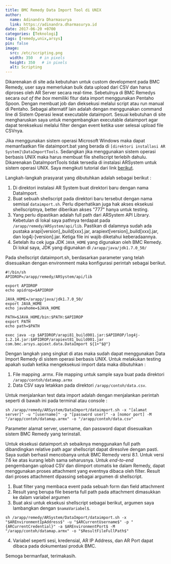 ```yaml
---
title: BMC Remedy Data Import Tool di UNIX
author:
  name: Adinandra Dharmasurya
  link: https://adinandra.dharmasurya.id
date: 2017-06-20 +0700
categories: [Teknologi]
tags: [remedy,unix,arsys]
pin: false
image:
  src: /etc/scripting.png
  width: 350   # in pixels
  height: 350   # in pixels
  alt: Scripting
---
```


Dikarenakan di site ada kebutuhan untuk custom development pada BMC Remedy, user saya memerlukan bulk data upload dari CSV dan harus diproses oleh AR Server secara real-time. Sebetulnya di BMC Remedys secara *out of the box* memiliki fitur data import menggunakan Pentaho Spoon. Dengan membuat job dan dieksekusi melalui script atau run manual di Pentaho. Sebagai alternatif lain adalah dengan menggunakan command line di Sistem Operasi lewat executable dataimport. Sesuai kebutuhan di site mengharuskan saya untuk mengembangkan executable dataimport agar dapat tereksekusi melalui filter dengan event ketika user selesai upload file CSVnya.

Jika menggunakan sistem operasi Microsoft Windows maka dapat memanfaatkan file dataimport.bat yang berada di ```[direktori installasi AR System]\DataImportTools```. Sedangkan jika menggunakan sistem operasi berbasis UNIX maka harus membuat file shellscript terlebih dahulu. Dikarenakan DataImportTools tidak tersedia di instalasi ARSystem untuk sistem operasi UNIX. Saya mengikuti tutorial dari link [berikut](https://docs.bmc.com/docs/display/public/ars81/Enabling+the+Data+Import+utility"). 

Langkah-langkah prasyarat yang dibutuhkan adalah sebagai berikut :

1. Di direktori instalasi AR System buat direktori baru dengan nama DataImport.
2. Buat sebuah shellscript pada direktori baru tersebut dengan nama semisal ```dataimport.sh```. Perlu diperhatikan juga hak akses eksekusi shellscriptnya, better diberikan akses "777" hanya untuk testing. 
3. Yang perlu dipastikan adalah full path dari ARSystem API Library. Kebetulan di lokal saya pathnya terdapat pada ```/arapp/remedy/ARSystem/api/lib```. Pastikan di dalamnya sudah ada pustaka arapi[version]_build[xxx].jar, arapiext[version]_build[xxx].jar, dan log4j-[version].jar. Ketiga file ini wajib diketahui keberadaannya.
4. Setelah itu cek juga JDK ```JAVA_HOME``` yang digunakan oleh BMC Remedy. Di lokal saya, JDK yang digunakan di ```/arapp/java/jdk1.7.0_50/```

Pada shellscript dataimport.sh, berdasarkan parameter yang telah disesuaikan dengan environment maka konfigurasi perintah sebagai berikut.

```
#!/bin/sh
APIDROP=/arapp/remedy/ARSystem/api/lib

export APIDROP
echo apidrop=$APIDROP

JAVA_HOME=/arapp/java/jdk1.7.0_50/
export JAVA_HOME
echo javahome=$JAVA_HOME

PATH=$JAVA_HOME/bin:$PATH:$APIDROP
export PATH
echo path=$PATH

exec java -cp $APIDROP/arapi81_build001.jar:$APIDROP/log4j-1.2.14.jar:$APIDROP/arapiext81_build001.jar com.bmc.arsys.apiext.data.DataImport ${1+"$@"}
```


Dengan langkah yang singkat di atas maka sudah dapat menggunakan Data Import Remedy di sistem operasi berbasis UNIX. Untuk melakukan testing apakah sudah ketika mengeksekusi import data maka dibutuhkan : 
1. File mapping .armx. File mapping untuk sample saya buat pada direktori ```/arapp/contoh/datamap.armx```
2. Data CSV saya letakkan pada direktori ```/arapp/contoh/data.csv```.

Untuk menjalankan test data import adalah dengan menjalankan perintah seperti di bawah ini pada terminal atau console :

```
sh /arapp/remedy/ARSystem/DataImport/dataimport.sh -x "[alamat server]" -u "[username]" -p "[password user]" -a [nomor port] -M "/arapp/contoh/datamap.armx" -o "/arapp/contoh/data.csv"
```

Parameter alamat server, username, dan password dapat disesuaikan sistem BMC Remedy yang terinstall.

Untuk eksekusi dataimport.sh sebaiknya menggunakan full path dibandingkan relative path agar shellscript dapat diresolve dengan pasti. Saya sudah berhasil mencobanya untuk BMC Remedy versi 8.1. Untuk versi 7.6 ke atas kurang lebih sama seharusnya. Untuk *end-to-end* pengembangan upload CSV dan diimport otomatis ke dalam Remedy, dapat menggunakan proses attachment yang eventnya dibaca oleh filter. Result dari proses attachment dipassing sebagai argumen di shellscript.

1. Buat filter yang membaca event pada sebuah form dan field attachment
2. Result yang berupa file beserta full path pada attachment dimasukkan ke dalam variabel argumen
3. Buat aksi untuk eksekusi shellscript sebagai berikut, argumen saya lambangkan dengan ```$namaVariabel$```.
```
sh /arapp/remedy/ARSystem/DataImport/dataimport.sh -x "$AREnvironmentIpAddress$" -u "$ARCurrentUsername$" -p "{ARCurrentCredential}" -a $AREnvironmentPort$ -M "/arapp/contoh/datamap.armx" -o "$ResultFileFullPath$"
```
4. Variabel seperti sesi, kredensial, AR IP Address, dan AR Port dapat dibaca pada dokumentasi produk BMC.

Semoga bermanfaat, terimakasih.